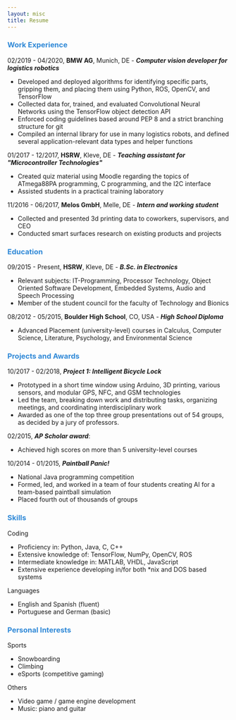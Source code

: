 ```yaml
---
layout: misc
title: Resume
---
```

### <span style="color:#3089d7"> Work Experience</span>

02/2019 - 04/2020, **BMW AG**, Munich, DE - ***Computer vision developer for logistics robotics***

- Developed and deployed algorithms for identifying specific parts, gripping
them, and placing them using Python, ROS, OpenCV, and TensorFlow
- Collected data for, trained, and evaluated Convolutional Neural Networks
using the TensorFlow object detection API
- Enforced coding guidelines based around PEP 8 and a strict branching
structure for git
- Compiled an internal library for use in many logistics robots, and defined
several application-relevant data types and helper functions

01/2017 - 12/2017, **HSRW**, Kleve, DE - ***Teaching assistant for "Microcontroller Technologies"***
- Created quiz material using Moodle regarding the topics of ATmega88PA
programming, C programming, and the I2C interface
- Assisted students in a practical training laboratory

11/2016 - 06/2017, **Melos GmbH**, Melle, DE - ***Intern and working student***
- Collected and presented 3d printing data to coworkers, supervisors, and CEO
- Conducted smart surfaces research on existing products and projects

### <span style="color:#3089d7">Education</span>

09/2015 - Present, **HSRW**, Kleve, DE - ***B.Sc. in Electronics***
- Relevant subjects: IT-Programming, Processor Technology, Object Oriented
Software Development, Embedded Systems, Audio and Speech Processing
- Member of the student council for the faculty of Technology and Bionics

08/2012 - 05/2015, **Boulder High School**, CO, USA - ***High School Diploma***
- Advanced Placement (university-level) courses in Calculus, Computer
Science, Literature, Psychology, and Environmental Science

### <span style="color:#3089d7">Projects and Awards</span>
10/2017 - 02/2018, ***Project 1: Intelligent Bicycle Lock***
- Prototyped in a short time window using Arduino, 3D printing, various
sensors, and modular GPS, NFC, and GSM technologies
- Led the team, breaking down work and distributing tasks, organizing
meetings, and coordinating interdisciplinary work
- Awarded as one of the top three group presentations out of 54 groups, as
decided by a jury of professors.

02/2015, ***AP Scholar award***:
- Achieved high scores on more than 5 university-level courses

10/2014 - 01/2015, ***Paintball Panic!***
- National Java programming competition
- Formed, led, and worked in a team of four students creating AI for a
team-based paintball simulation
- Placed fourth out of thousands of groups

### <span style="color:#3089d7">Skills</span>
Coding
- Proficiency in: Python, Java, C, C++
- Extensive knowledge of: TensorFlow, NumPy, OpenCV, ROS
- Intermediate knowledge in: MATLAB, VHDL, JavaScript
- Extensive experience developing in/for both *nix and DOS based systems

Languages
- English and Spanish (fluent)
- Portuguese and German (basic)

### <span style="color:#3089d7">Personal Interests</span>
Sports
- Snowboarding
- Climbing
- eSports (competitive gaming)

Others
- Video game / game engine development
- Music: piano and guitar